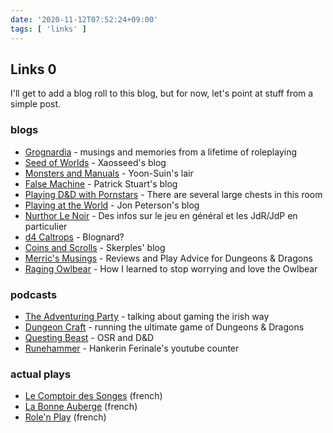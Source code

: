 ```yaml
---
date: '2020-11-12T07:52:24+09:00'
tags: [ 'links' ]
---
```


## Links 0

I'll get to add a blog roll to this blog, but for now, let's point at stuff from a simple post.

### blogs

* [Grognardia](http://grognardia.blogspot.com/) - musings and memories from a lifetime of roleplaying
* [Seed of Worlds](https://seedofworlds.blogspot.com/) - Xaosseed's blog
* [Monsters and Manuals](http://monstersandmanuals.blogspot.com/) - Yoon-Suin's lair
* [False Machine](http://falsemachine.blogspot.com/) - Patrick Stuart's blog
* [Playing D&D with Pornstars](http://dndwithpornstars.blogspot.com/) - There are several large chests in this room
* [Playing at the World](http://playingattheworld.blogspot.com/) - Jon Peterson's blog
* [Nurthor Le Noir](https://nurthor.fr/) - Des infos sur le jeu en g&eacute;n&eacute;ral et les JdR/JdP en particulier
* [d4 Caltrops](https://blog.d4caltrops.com/) - Blognard?
* [Coins and Scrolls](https://coinsandscrolls.blogspot.com/) - Skerples' blog
* [Merric's Musings](https://merricb.com/) - Reviews and Play Advice for Dungeons & Dragons
* [Raging Owlbear](http://ragingowlbear.blogspot.com/) - How I learned to stop worrying and love the Owlbear


### podcasts

* [The Adventuring Party](http://theadventuringparty.net/) - talking about gaming the irish way
* [Dungeon Craft](https://www.youtube.com/channel/UCD6ERRdXrF2IZ0R888G8PQg) - running the ultimate game of Dungeons & Dragons
* [Questing Beast](https://www.youtube.com/channel/UCvYwePdbWSEwUa-Pk02u3Zw) - OSR and D&D
* [Runehammer](https://www.youtube.com/channel/UCCh5vto8JFstb9Sma9zV25g) - Hankerin Ferinale's youtube counter

### actual plays

* [Le Comptoir des Songes](https://www.youtube.com/watch?v=zbSdsU19y-w) (french)
* [La Bonne Auberge](https://www.youtube.com/watch?v=mPHXKH1O1KY) (french)
* [Role'n Play](https://www.youtube.com/channel/UCLklqggxR3UaYiJFiaSi7Ig) (french)

